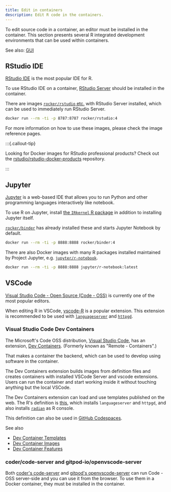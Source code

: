 ```yaml
---
title: Edit in containers
description: Edit R code in the containers.
---
```


To edit source code in a container, an editor must be installed in the container.
This section presents several R integrated development environments that can be used within containers.

See also: [GUI](gui.md)

## RStudio IDE

[RStudio IDE](https://www.rstudio.com/products/rstudio/) is the most popular IDE for R.

To use RStudio IDE on a container,
[RStudio Server](https://www.rstudio.com/products/rstudio/download-server/) should be installed in the container.

There are images [`rocker/rstudio` etc.](../images/versioned/rstudio.md) with RStudio Server installed,
which can be used to immediately run RStudio Server.

```sh
docker run --rm -ti -p 8787:8787 rocker/rstudio:4
```

For more information on how to use these images, please check the image reference pages.

:::{.callout-tip}

Looking for Docker images for RStudio professional products?
Check out the [rstudio/rstudio-docker-products](https://github.com/rstudio/rstudio-docker-products) repository.

:::

## Jupyter

[Jupyter](https://jupyter.org/) is a web-based IDE
that allows you to run Python and other programming languages interactively like notebook.

To use R on Jupyter,
install [the `IRkernel` R package](https://irkernel.github.io/) in addition to installing Jupyter itself.

[`rocker/binder`](../images/versioned/binder.md) has already installed these and starts Jupyter Notebook by default.

```sh
docker run --rm -ti -p 8888:8888 rocker/binder:4
```

There are also Docker images with many R packages installed maintained by Project Jupyter,
e.g. [`jupyter/r-notebook`](https://jupyter-docker-stacks.readthedocs.io/en/latest/using/selecting.html#jupyter-r-notebook).

```sh
docker run --rm -ti -p 8888:8888 jupyter/r-notebook:latest
```

## VSCode

[Visual Studio Code - Open Source (Code - OSS)](https://github.com/microsoft/vscode) is
currently one of the most popular editors.

When editing R in VSCode, [vscode-R](https://github.com/REditorSupport/vscode-R) is a popular extension.
This extension is recommended to be used with
[`languageserver`](https://github.com/REditorSupport/languageserver) and [`httpgd`](https://nx10.github.io/httpgd/).

### Visual Studio Code Dev Containers

The Microsoft's Code OSS distribution, [Visual Studio Code](https://code.visualstudio.com/),
has an extension, [Dev Containers](https://code.visualstudio.com/docs/remote/containers).
(Formerly known as "Remote - Containers".)

That makes a container the backend, which can be used to develop using software in the container.

The Dev Containers extension builds images from definition files
and creates containers with installed VSCode Server and vscode extensions.
Users can run the container and start working inside it without touching anything but the local VSCode.

The Dev Containers extension can load and use templates published on the web.
The R's definition is [this](https://github.com/rocker-org/devcontainer-templates/tree/main/src/r-ver),
which installs `languageserver` and `httpgd`,
and also installs [`radian`](https://github.com/randy3k/radian) as R console.

This definition can also be used in [GitHub Codespaces](https://github.com/features/codespaces).

See also

- [Dev Container Templates](../images/devcontainer/templates.md)
- [Dev Container Images](../images/devcontainer/images.md)
- [Dev Container Features](../images/devcontainer/features.md)

### coder/code-server and gitpod-io/openvscode-server

Both [coder's code-server](https://github.com/coder/code-server) and
[gitpod's openvscode-server](https://github.com/gitpod-io/openvscode-server)
can run Code - OSS server-side and you can use it from the browser.
To use them in a Docker container, they must be installed in the container.
